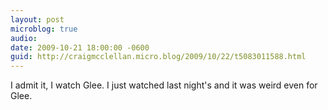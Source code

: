 ```yaml
---
layout: post
microblog: true
audio: 
date: 2009-10-21 18:00:00 -0600
guid: http://craigmcclellan.micro.blog/2009/10/22/t5083011588.html
---
```

I admit it, I watch Glee. I just watched last night's and it was weird even for Glee.
